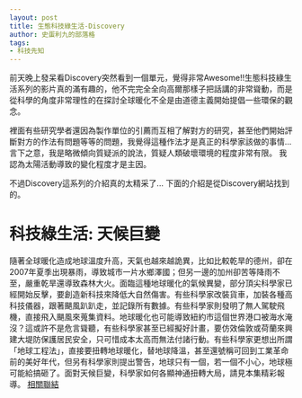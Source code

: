 ```yaml
---
layout: post
title: 生態科技綠生活-Discovery
author: 史蛋利九的部落格
tags: 
- 科技先知
---
```


前天晚上發呆看Discovery突然看到一個單元，覺得非常Awesome!!生態科技綠生活系列的影片真的滿有趣的，他不完完全全向高爾那樣子把話講的非常聳動，而是從科學的角度非常理性的在探討全球暖化不全是由道德主義開始提倡一些環保的觀念。

<!--more-->

裡面有些研究學者還因為製作單位的引薦而互相了解對方的研究，甚至他們開始評斷對方的作法有問題等等的問題，我覺得這種作法才是真正的科學家該做的事情...
言下之意，我是略微傾向質疑派的說法，質疑人類破壞環境的程度非常有限。
我認為太陽活動導致的變化程度才是主因。

不過Discovery這系列的介紹真的太精采了...
下面的介紹是從Discovery網站找到的。

# 科技綠生活: 天候巨變

隨著全球暖化造成地球溫度升高，天氣也越來越詭異，比如比較乾旱的德州，卻在2007年夏季出現暴雨，導致城市一片水鄉澤國；但另一邊的加州卻苦等降雨不至，嚴重乾旱還導致森林大火。面臨這種地球暖化的氣候異變，部分頂尖科學家已經開始反擊，要創造新科技來降低大自然傷害。有些科學家改裝貨車，加裝各種高科技儀器，跟著颶風趴趴走，並記錄所有數據。有些科學家則發明了無人駕駛飛機，直接飛入颶風來蒐集資料。地球暖化也可能導致紐約市這個世界港口被海水淹沒？這或許不是危言聳聽，有些科學家甚至已經擬好計畫，要仿效倫敦或荷蘭來興建大堤防保護居民安全，只可惜成本太高而無法付諸行動。有些科學家更想出所謂「地球工程法」，直接要扭轉地球暖化，替地球降溫，甚至還號稱可回到工業革命前的美好年代，但另有科學家則提出警告，地球只有一個，若一個不小心，地球極可能給搞砸了。面對天候巨變，科學家如何各顯神通扭轉大局，請見本集精彩報導。
[相關聯結](http://www.discoverychannel.com.tw/planetgreen/)


